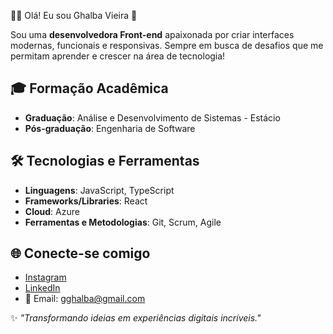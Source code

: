 👩‍💻 Olá! Eu sou Ghalba Vieira 🚀

Sou uma **desenvolvedora Front-end** apaixonada por criar interfaces modernas, funcionais e responsivas. Sempre em busca de desafios que me permitam aprender e crescer na área de tecnologia!

## 🎓 Formação Acadêmica
- **Graduação**: Análise e Desenvolvimento de Sistemas - Estácio  
- **Pós-graduação**: Engenharia de Software

## 🛠️ Tecnologias e Ferramentas
- **Linguagens**: JavaScript, TypeScript  
- **Frameworks/Libraries**: React  
- **Cloud**: Azure  
- **Ferramentas e Metodologias**: Git, Scrum, Agile

## 🌐 Conecte-se comigo
- [Instagram](https://www.instagram.com/ghalbavieira.tech)  
- [LinkedIn](https://www.linkedin.com/in/Ghalbavieira) 
- 📧 Email: gghalba@gmail.com

✨ *"Transformando ideias em experiências digitais incríveis."*  
